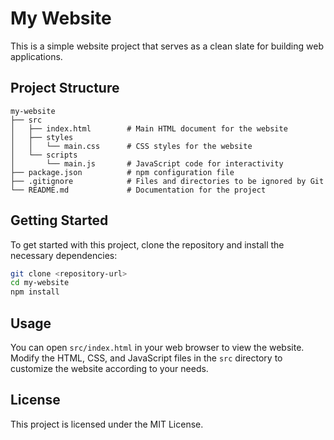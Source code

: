 # My Website

This is a simple website project that serves as a clean slate for building web applications. 

## Project Structure

```
my-website
├── src
│   ├── index.html        # Main HTML document for the website
│   ├── styles
│   │   └── main.css      # CSS styles for the website
│   └── scripts
│       └── main.js       # JavaScript code for interactivity
├── package.json          # npm configuration file
├── .gitignore            # Files and directories to be ignored by Git
└── README.md             # Documentation for the project
```

## Getting Started

To get started with this project, clone the repository and install the necessary dependencies:

```bash
git clone <repository-url>
cd my-website
npm install
```

## Usage

You can open `src/index.html` in your web browser to view the website. Modify the HTML, CSS, and JavaScript files in the `src` directory to customize the website according to your needs.

## License

This project is licensed under the MIT License.